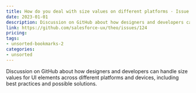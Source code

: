 ```yaml
---
title: How do you deal with size values on different platforms · Issue #124 · salesforce ux | theo
date: 2023-01-01
description: Discussion on GitHub about how designers and developers can handle size values for UI elements across different platforms and devices, including best practices and possible solutions.
link: https://github.com/salesforce-ux/theo/issues/124
pricing: 
tags: 
- unsorted-bookmarks-2 
categories: 
- unsorted 
---
```


Discussion on GitHub about how designers and developers can handle size values for UI elements across different platforms and devices, including best practices and possible solutions.